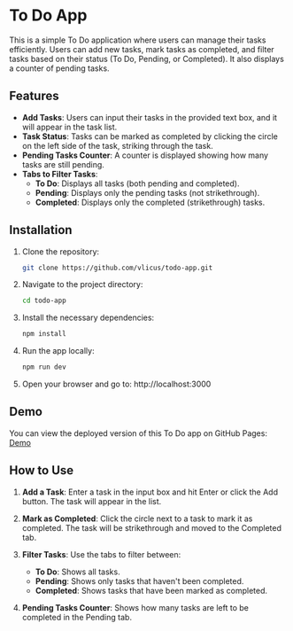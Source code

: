 # To Do App

This is a simple To Do application where users can manage their tasks efficiently. Users can add new tasks, mark tasks as completed, and filter tasks based on their status (To Do, Pending, or Completed). It also displays a counter of pending tasks.

## Features

- **Add Tasks**: Users can input their tasks in the provided text box, and it will appear in the task list.
- **Task Status**: Tasks can be marked as completed by clicking the circle on the left side of the task, striking through the task.
- **Pending Tasks Counter**: A counter is displayed showing how many tasks are still pending.
- **Tabs to Filter Tasks**:
  - **To Do**: Displays all tasks (both pending and completed).
  - **Pending**: Displays only the pending tasks (not strikethrough).
  - **Completed**: Displays only the completed (strikethrough) tasks.

## Installation

1. Clone the repository:
   ```bash
   git clone https://github.com/vlicus/todo-app.git
2. Navigate to the project directory:
   ```bash
   cd todo-app

4. Install the necessary dependencies:
   ```bash
   npm install

6. Run the app locally:
   ```bash
   npm run dev

8. Open your browser and go to:
   http://localhost:3000
   
## Demo
You can view the deployed version of this To Do app on GitHub Pages:
[Demo](https://vlicus.github.io/todo-app/)

## How to Use

1. **Add a Task**: Enter a task in the input box and hit Enter or click the Add button. The task will appear in the list.
   
2. **Mark as Completed**: Click the circle next to a task to mark it as completed. The task will be strikethrough and moved to the Completed tab.

3. **Filter Tasks**: Use the tabs to filter between:
   - **To Do**: Shows all tasks.
   - **Pending**: Shows only tasks that haven't been completed.
   - **Completed**: Shows tasks that have been marked as completed.

4. **Pending Tasks Counter**: Shows how many tasks are left to be completed in the Pending tab.
